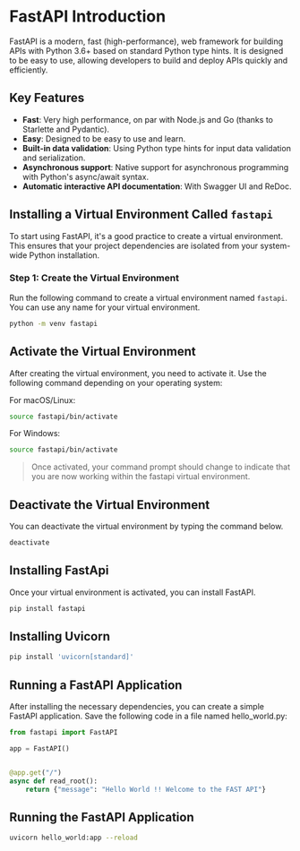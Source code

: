 # FastAPI Introduction

FastAPI is a modern, fast (high-performance), web framework for building APIs with Python 3.6+ based on standard Python
type hints. It is designed to be easy to use, allowing developers to build and deploy APIs quickly and efficiently.

## Key Features

- **Fast**: Very high performance, on par with Node.js and Go (thanks to Starlette and Pydantic).
- **Easy**: Designed to be easy to use and learn.
- **Built-in data validation**: Using Python type hints for input data validation and serialization.
- **Asynchronous support**: Native support for asynchronous programming with Python's async/await syntax.
- **Automatic interactive API documentation**: With Swagger UI and ReDoc.

## Installing a Virtual Environment Called `fastapi`

To start using FastAPI, it's a good practice to create a virtual environment. This ensures that your project
dependencies are isolated from your system-wide Python installation.

### Step 1: Create the Virtual Environment

Run the following command to create a virtual environment named `fastapi`.
You can use any name for your virtual environment.

```bash
python -m venv fastapi
```

## Activate the Virtual Environment

After creating the virtual environment, you need
to activate it. Use the following command
depending on your operating system:

For macOS/Linux:

```bash
source fastapi/bin/activate
```

For Windows:

```bash
source fastapi/bin/activate
```

> Once activated, your command prompt should change to indicate that you are now working within the fastapi virtual
> environment.

## Deactivate the Virtual Environment

You can deactivate the virtual environment by typing the command below.

```bash
deactivate
```

## Installing FastApi

Once your virtual environment is activated, you can
install FastAPI.

```bash
pip install fastapi
```

## Installing Uvicorn

```bash
pip install 'uvicorn[standard]'
```

## Running a FastAPI Application

After installing the necessary dependencies, you can create a simple FastAPI application.
Save the following code in a file named hello_world.py:

```python
from fastapi import FastAPI

app = FastAPI()


@app.get("/")
async def read_root():
    return {"message": "Hello World !! Welcome to the FAST API"}

```

## Running the FastAPI Application

```bash
uvicorn hello_world:app --reload
```








